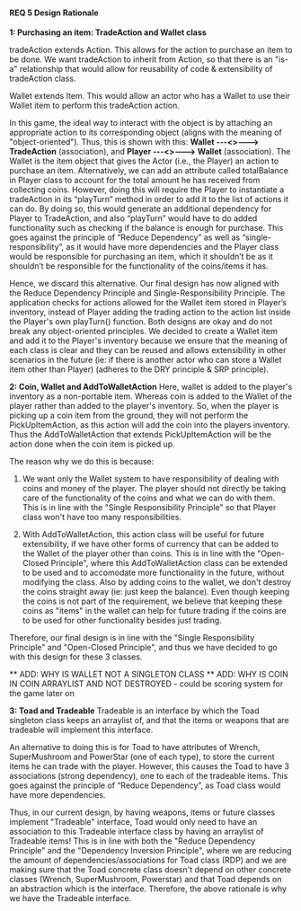 #### REQ 5 Design Rationale

**1: Purchasing an item: TradeAction and Wallet class**

tradeAction extends Action. This allows for the action to purchase an item to be done. 
We want tradeAction to inherit from Action, so that there is an "is-a" relationship that would allow for reusability of code & extensibility of tradeAction class.


Wallet extends Item. This would allow an actor who has a Wallet to use their Wallet item to perform this tradeAction action.


In this game, the ideal way to interact with the object is by attaching an appropriate action to its corresponding object 
(aligns with the meaning of "object-oriented").
Thus, this is shown with this: **Wallet ---<<create >>---> TradeAction** (association), and 
**Player ---<<stores>>---> Wallet** (association). 
The Wallet is the item object that gives the Actor (i.e., the Player) an action to purchase an item. 
Alternatively, we can add an attribute called totalBalance in Player class to account for the total amount 
he has received from collecting coins. 
However, doing this will require the Player to instantiate a tradeAction in its “playTurn” method in order 
to add it to the list of actions it can do. By doing so, this would generate an additional dependency for Player 
to TradeAction, and also “playTurn”  would have to do added functionality such as checking if the balance is enough for purchase. 
This goes against the principle of “Reduce Dependency” as well as “single-responsibility”, as it would have more dependencies and 
the Player class would be responsible for purchasing an item, which it shouldn’t be as it shouldn’t be responsible for the 
functionality of the coins/items it has. 


Hence, we discard this alternative. Our final design has now aligned with the Reduce Dependency Principle and Single-Responsibility Principle.
The application checks for actions allowed for the Wallet item stored in Player’s inventory, 
instead of Player adding the trading action to the action list inside the Player's own playTurn() function. 
Both designs are okay and do not break any object-oriented principles. 
We decided to create a Wallet item and add it to the Player's inventory because 
we ensure that the meaning of each class is clear and they can be reused and allows extensibility in other scenarios in the 
future (ie: if there is another actor who can store a Wallet item other than Player) (adheres to the DRY principle & SRP principle). 

**2: Coin, Wallet and AddToWalletAction**
Here, wallet is added to the player's inventory as a non-portable item. Whereas coin is added to the Wallet of the player rather than added to
the player's inventory. 
So, when the player is picking up a coin item from the ground, they will not perform the PickUpItemAction, as this action will add the coin
into the players inventory. Thus the AddToWalletAction that extends PickUpItemAction will be the action done when the coin item is picked up.


The reason why we do this is because:

1) We want only the Wallet system to have responsibility of dealing with coins and money of the player.
The player should not directly be taking care of the functionality of the coins and what we can do with them.
This is in line with the "Single Responsibility Principle" so that Player class won't have too many responsibilities.

2) With AddToWalletAction, this action class will be useful for future extensibility, if we have other forms of currency that can be added to the
Wallet of the player other than coins. 
This is in line with the "Open-Closed Principle", where this AddToWalletAction class can be extended to be used and to accomodate more functionality
in the future, without modifying the class. 
Also by adding coins to the wallet, we don't destroy the coins straight away (ie: just keep the balance). 
Even though keeping the coins is not part of the requirement, we believe that keeping these coins as "items" in the wallet
can help for future trading if the coins are to be used for other functionality besides just trading.

Therefore, our final design is in line with the  "Single Responsibility Principle" and  "Open-Closed Principle", and thus we have decided
to go with this design for these 3 classes.

** ADD: WHY IS WALLET NOT A SINGLETON CLASS
** ADD: WHY IS COIN IN COIN ARRAYLIST AND NOT DESTROYED
        - could be scoring system for the game later on
        

**3: Toad and Tradeable**
Tradeable is an interface by which the Toad singleton class keeps an arraylist of, and that the items or weapons that are tradeable will 
implement this interface.

An alternative to doing this is for Toad to have attributes of Wrench, SuperMushroom and PowerStar (one of each type), to store
the current items he can trade with the player. However, this causes the Toad to have 3 associations (strong dependency), one to each of 
the tradeable items. This goes against the principle of “Reduce Dependency”, as Toad class would have more dependencies.

Thus, in our current design, by having weapons, items or future classes implement "Tradeable" interface, 
Toad would only need to have an association to this Tradeable interface class by having an arraylist of Tradeable items!
This is in line with both the "Reduce Dependency Principle" and the "Dependency Inversion Principle", where we
are reducing the amount of dependencies/associations for Toad class (RDP) and we are making sure that the Toad concrete class
doesn't depend on other concrete classes (Wrench, SuperMushroom, Powerstar) and that Toad depends on an abstraction which is the interface.
Therefore, the above rationale is why we have the Tradeable interface.







